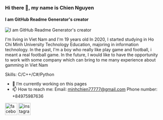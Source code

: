 ### Hi there 👋, my name is Chien Nguyen
#### I am GitHub Readme Generator's creator
![I am GitHub Readme Generator's creator](https://i.pinimg.com/originals/8b/35/fe/8b35fef55fba1a201c9c7a11d3ec3d64.gif)

I'm living in Viet Nam and I'm 19 years old
In 2020, I started studying in Ho Chi Minh University Technology Education, majoring in information technology.
In the past, I'm a boy who really like play game and football, i meant a real football game.
In the future, I would like to have the opportunity to work with some company which can bring to me many experience about gamming in Viet Nam

Skills: C/C++/C#/Python

- 🔭 I’m currently working on this pages 
- 📫 How to reach me: Email: minhchien77777@gmail.com Phone number: +84975987636 


[<img src='https://cdn.jsdelivr.net/npm/simple-icons@3.0.1/icons/facebook.svg' alt='facebook' height='40'>](https://www.facebook.com/https://www.facebook.com/profile.php?id=100014328606763)  [<img src='https://cdn.jsdelivr.net/npm/simple-icons@3.0.1/icons/instagram.svg' alt='instagram' height='40'>](https://www.instagram.com/https://www.instagram.com/_mchien//)  

